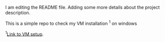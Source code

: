 I am editing the README file. Adding some more details about the project description.

This is a simple repo to check my VM installation <sup>1</sup> on windows

<sup>1</sup>[Link to VM setup](https://allthings.how/how-to-use-linux-terminal-in-windows-11/).

